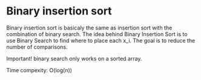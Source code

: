 # Binary insertion sort

Binary insertion sort is basicaly the same as insertion sort with the combination of binary search. The idea behind Binary Insertion Sort is to use Binary Search to find where to place each x_i. The goal is to reduce the number of comparisons. 

Important! binary search only works on a sorted array.

Time compexity: O(log(n))
